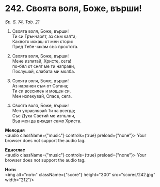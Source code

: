 # 242. Своята воля, Боже, върши!

_Sp. S. 74, Tab. 21_

1. Своята воля, Боже, върши!  
Ти си Грънчарят, аз съм калта;  
Каквото искаш от мен стори:  
Пред Тебе чакам със простота.  

2. Своята воля, Боже, върши!  
Мене изпитай, Христе, сега!  
по-бял от сняг ме ти направи,  
Послушай, слабата ми молба.  

3. Своята воля, Боже, върши!  
Аз наранен съм от Сатана;  
Ти си всесилен и мощен си,  
Мен излекувай, Спасе, сега.  

4. Своята воля, Боже, върши!  
Мен управлявай Ти за всегда;  
Със Духа Светий ме изпълни,  
Във мен да виждат само Христа.

**Мелодия**  
<audio className={"music"} controls={true} preload={"none"}>
    <source src="mp3/242.mp3" type="audio/mpeg"/>
    Your browser does not support the audio tag.
</audio>

**Едноглас**  
<audio className={"music"} controls={true} preload={"none"}>
    <source src="transp/242.mp3" type="audio/mpeg"/>
    Your browser does not support the audio tag.
</audio>

**Ноти**  
<img alt="ноти" className={"score"} height="300" src="scores/242.jpg" width="212"/>
